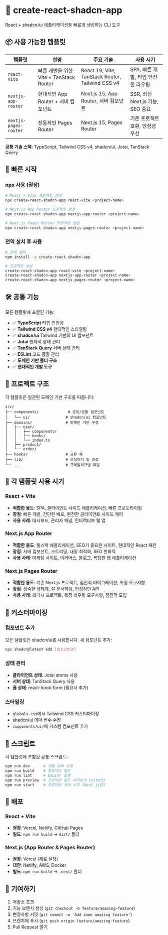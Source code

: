 # 🚀 create-react-shadcn-app

React + shadcn/ui 애플리케이션을 빠르게 생성하는 CLI 도구

## 📦 사용 가능한 템플릿

| 템플릿 | 설명 | 주요 기술 | 사용 시기 |
|--------|------|-----------|-----------|
| `react-vite` | 빠른 개발을 위한 Vite + TanStack Router | React 19, Vite, TanStack Router, Tailwind CSS v4 | SPA, 빠른 개발, 타입 안전한 라우팅 |
| `nextjs-app-router` | 현대적인 App Router + 서버 컴포넌트 | Next.js 15, App Router, 서버 컴포넌트 | SSR, 최신 Next.js 기능, SEO 중요 |
| `nextjs-pages-router` | 전통적인 Pages Router | Next.js 15, Pages Router | 기존 프로젝트 호환, 안정성 우선 |

**공통 기술 스택**: TypeScript, Tailwind CSS v4, shadcn/ui, Jotai, TanStack Query

## 🚀 빠른 시작

### npx 사용 (권장)

```bash
# React + Vite 프로젝트 생성
npx create-react-shadcn-app react-vite <project-name>

# Next.js App Router 프로젝트 생성
npx create-react-shadcn-app nextjs-app-router <project-name>

# Next.js Pages Router 프로젝트 생성
npx create-react-shadcn-app nextjs-pages-router <project-name>
```

### 전역 설치 후 사용

```bash
# 전역 설치
npm install -g create-react-shadcn-app

# 프로젝트 생성
create-react-shadcn-app react-vite <project-name>
create-react-shadcn-app nextjs-app-router <project-name>
create-react-shadcn-app nextjs-pages-router <project-name>
```

## 🛠️ 공통 기능

모든 템플릿에 포함된 기능:

- ✅ **TypeScript** 타입 안전성
- ✅ **Tailwind CSS v4** 현대적인 스타일링
- ✅ **shadcn/ui** Tailwind 기반의 UI 컴포넌트
- ✅ **Jotai** 원자적 상태 관리
- ✅ **TanStack Query** 서버 상태 관리
- ✅ **ESLint** 코드 품질 관리
- ✅ **도메인 기반 폴더 구조**
- ✅ **현대적인 개발 도구**

## 📁 프로젝트 구조

각 템플릿은 일관된 도메인 기반 구조를 따릅니다:

```
src/
├── components/             # 공유/공통 컴포넌트
│   └── ui/                # shadcn/ui 컴포넌트
├── domains/               # 도메인 기반 구성
│   ├── user/
│   │   ├── components/
│   │   ├── hooks/
│   │   └── index.ts
│   ├── product/
│   └── order/
├── hooks/                 # 공유 훅
├── lib/                   # 유틸리티 및 설정
└── ...                    # 프레임워크별 파일
```

## 🎯 각 템플릿 사용 시기

### React + Vite
- **적합한 용도**: SPA, 클라이언트 사이드 애플리케이션, 빠른 프로토타이핑
- **장점**: 빠른 개발, 간단한 배포, 완전한 클라이언트 사이드 제어
- **사용 사례**: 대시보드, 관리자 패널, 인터랙티브 웹 앱

### Next.js App Router
- **적합한 용도**: 풀스택 애플리케이션, SEO가 중요한 사이트, 현대적인 React 패턴
- **장점**: 서버 컴포넌트, 스트리밍, 내장 최적화, SEO 친화적
- **사용 사례**: 마케팅 사이트, 이커머스, 블로그, 복잡한 웹 애플리케이션

### Next.js Pages Router
- **적합한 용도**: 기존 Next.js 프로젝트, 점진적 마이그레이션, 특정 요구사항
- **장점**: 성숙한 생태계, 잘 문서화됨, 안정적인 API
- **사용 사례**: 레거시 프로젝트, 특정 라우팅 요구사항, 점진적 도입

## 🔧 커스터마이징

### 컴포넌트 추가

모든 템플릿은 shadcn/ui를 사용합니다. 새 컴포넌트 추가:

```bash
npx shadcn@latest add [컴포넌트명]
```

### 상태 관리

- **클라이언트 상태**: Jotai atoms 사용
- **서버 상태**: TanStack Query 사용
- **폼 상태**: react-hook-form (필요시 추가)

### 스타일링

- `globals.css`에서 Tailwind CSS 커스터마이징
- shadcn/ui 테마 변수 수정
- `components/ui/`에 커스텀 컴포넌트 추가

## 📝 스크립트

각 템플릿에 포함된 공통 스크립트:

```bash
npm run dev      # 개발 서버 시작
npm run build    # 프로덕션 빌드
npm run lint     # ESLint 실행
npm run preview  # 프로덕션 빌드 미리보기 (Vite만)
npm run start    # 프로덕션 서버 시작 (Next.js만)
```

## 🚀 배포

### React + Vite
- **권장**: Vercel, Netlify, GitHub Pages
- **빌드**: `npm run build` → `dist/` 폴더

### Next.js (App Router & Pages Router)
- **권장**: Vercel (제로 설정)
- **대안**: Netlify, AWS, Docker
- **빌드**: `npm run build` → `.next/` 폴더

## 🤝 기여하기

1. 저장소 포크
2. 기능 브랜치 생성 (`git checkout -b feature/amazing-feature`)
3. 변경사항 커밋 (`git commit -m 'Add some amazing feature'`)
4. 브랜치에 푸시 (`git push origin feature/amazing-feature`)
5. Pull Request 열기
